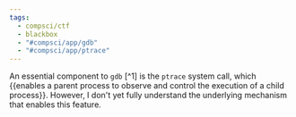 ```yaml
---
tags:
  - compsci/ctf
  - blackbox
  - "#compsci/app/gdb"
  - "#compsci/app/ptrace"
---
```

An essential component to `gdb` [^1] is the `ptrace` system call, which {{enables a parent process to observe and control the execution of a child process}}. However, I don't yet fully understand the underlying mechanism that enables this feature. <!--SR:!2024-06-08,2,230-->